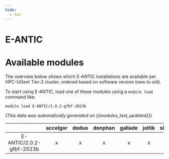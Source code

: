 ```yaml
---
hide:
  - toc
---
```


E-ANTIC
=======

# Available modules


The overview below shows which E-ANTIC installations are available per HPC-UGent Tier-2 cluster, ordered based on software version (new to old).

To start using E-ANTIC, load one of these modules using a `module load` command like:

```shell
module load E-ANTIC/2.0.2-gfbf-2023b
```

*(This data was automatically generated on {{modules_last_updated}})*  

| |accelgor|doduo|donphan|gallade|joltik|shinx|skitty|
| :---: | :---: | :---: | :---: | :---: | :---: | :---: | :---: |
|E-ANTIC/2.0.2-gfbf-2023b|x|x|x|x|x|x|x|
